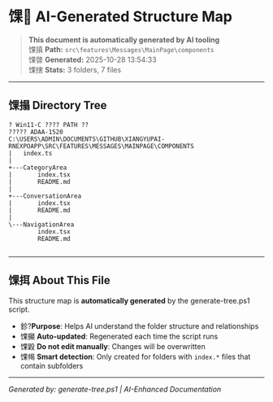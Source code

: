 ﻿# 馃 AI-Generated Structure Map

> **This document is automatically generated by AI tooling**  
> 馃搷 **Path:** `src\features\Messages\MainPage\components`  
> 馃晵 **Generated:** 2025-10-28 13:54:33  
> 馃搳 **Stats:** 3 folders, 7 files

---

## 馃搨 Directory Tree

```
? Win11-C ???? PATH ??
????? ADAA-1520
C:\USERS\ADMIN\DOCUMENTS\GITHUB\XIANGYUPAI-RNEXPOAPP\SRC\FEATURES\MESSAGES\MAINPAGE\COMPONENTS
|   index.ts
|   
+---CategoryArea
|       index.tsx
|       README.md
|       
+---ConversationArea
|       index.tsx
|       README.md
|       
\---NavigationArea
        index.tsx
        README.md
        

```

---

## 馃挕 About This File

This structure map is **automatically generated** by the generate-tree.ps1 script.

- 鉁?**Purpose**: Helps AI understand the folder structure and relationships
- 馃攧 **Auto-updated**: Regenerated each time the script runs
- 馃毇 **Do not edit manually**: Changes will be overwritten
- 馃幆 **Smart detection**: Only created for folders with `index.*` files that contain subfolders

---

*Generated by: generate-tree.ps1 | AI-Enhanced Documentation*
